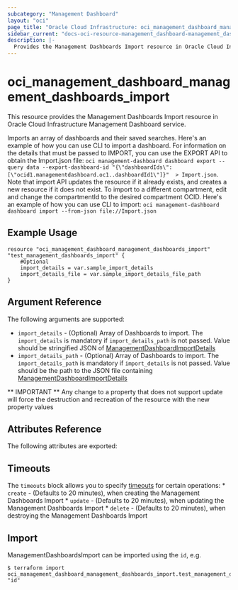 ```yaml
---
subcategory: "Management Dashboard"
layout: "oci"
page_title: "Oracle Cloud Infrastructure: oci_management_dashboard_management_dashboards_import"
sidebar_current: "docs-oci-resource-management_dashboard-management_dashboards_import"
description: |-
  Provides the Management Dashboards Import resource in Oracle Cloud Infrastructure Management Dashboard service
---
```


# oci_management_dashboard_management_dashboards_import
This resource provides the Management Dashboards Import resource in Oracle Cloud Infrastructure Management Dashboard service.

Imports an array of dashboards and their saved searches. 
Here's an example of how you can use CLI to import a dashboard. For information on the details that must be passed to IMPORT, you can use the EXPORT API to obtain the Import.json file: 
`oci management-dashboard dashboard export --query data --export-dashboard-id "{\"dashboardIds\":[\"ocid1.managementdashboard.oc1..dashboardId1\"]}"  > Import.json`. 
Note that import API updates the resource if it already exists, and creates a new resource if it does not exist. To import to a different compartment, edit and change the compartmentId to the desired compartment OCID. 
Here's an example of how you can use CLI to import:
`oci management-dashboard dashboard import --from-json file://Import.json`


## Example Usage

```hcl
resource "oci_management_dashboard_management_dashboards_import" "test_management_dashboards_import" {
	#Optional
	import_details = var.sample_import_details
	import_details_file = var.sample_import_details_file_path
}
```

## Argument Reference

The following arguments are supported:

* `import_details` - (Optional) Array of Dashboards to import. The `import_details` is mandatory if `import_details_path` is not passed. Value should be stringified JSON of [ManagementDashboardImportDetails](https://docs.cloud.oracle.com/en-us/iaas/api/#/en/managementdashboard/20200901/ManagementDashboardImportDetails/)
* `import_details_path` - (Optional) Array of Dashboards to import. The `import_details_path` is mandatory if `import_details` is not passed. Value should be the path to the JSON file containing [ManagementDashboardImportDetails](https://docs.cloud.oracle.com/en-us/iaas/api/#/en/managementdashboard/20200901/ManagementDashboardImportDetails/)

** IMPORTANT **
Any change to a property that does not support update will force the destruction and recreation of the resource with the new property values

## Attributes Reference

The following attributes are exported:


## Timeouts

The `timeouts` block allows you to specify [timeouts](https://registry.terraform.io/providers/hashicorp/oci/latest/docs/guides/changing_timeouts) for certain operations:
	* `create` - (Defaults to 20 minutes), when creating the Management Dashboards Import
	* `update` - (Defaults to 20 minutes), when updating the Management Dashboards Import
	* `delete` - (Defaults to 20 minutes), when destroying the Management Dashboards Import


## Import

ManagementDashboardsImport can be imported using the `id`, e.g.

```
$ terraform import oci_management_dashboard_management_dashboards_import.test_management_dashboards_import "id"
```

